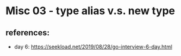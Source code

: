 # Misc 03 - type alias v.s. new type

## references: 
* day 6: https://seekload.net/2019/08/28/go-interview-6-day.html
